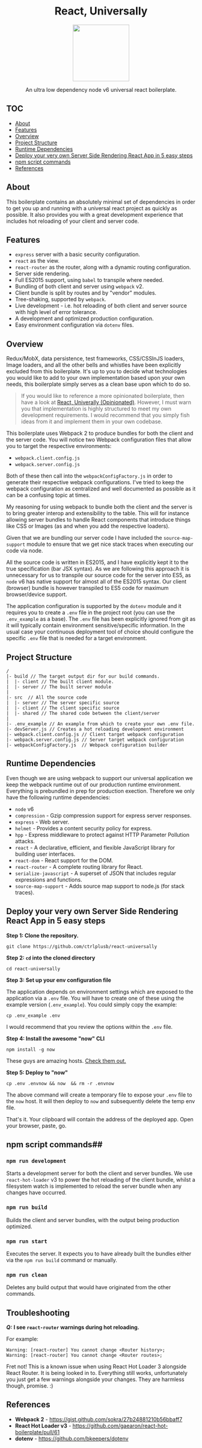 <p align='center'>
  <h1 align='center'>React, Universally</h1>
  <p align='center'><img width='150' src='https://raw.githubusercontent.com/ctrlplusb/assets/master/logos/react-universally.png' /></p>
  <p align='center'>An ultra low dependency node v6 universal react boilerplate.</p>
</p>

## TOC

 - [About](https://github.com/ctrlplusb/react-universally#about)
 - [Features](https://github.com/ctrlplusb/react-universally#features)
 - [Overview](https://github.com/ctrlplusb/react-universally#overview)
 - [Project Structure](https://github.com/ctrlplusb/react-universally#project-structure)
 - [Runtime Dependencies](https://github.com/ctrlplusb/react-universally#runtime-dependencies)
 - [Deploy your very own Server Side Rendering React App in 5 easy steps](https://github.com/ctrlplusb/react-universally#deploy-your-very-own-server-side-rendering-react-app-in-5-easy-steps)
 - [npm script commands](https://github.com/ctrlplusb/react-universally#npm-script-commands)
 - [References](https://github.com/ctrlplusb/react-universally#references)

## About

This boilerplate contains an absolutely minimal set of dependencies in order to get you up and running with a universal react project as quickly as possible. It also provides you with a great development experience that includes hot reloading of your client and server code. 

## Features

  - `express` server with a basic security configuration.
  - `react` as the view.
  - `react-router` as the router, along with a dynamic routing configuration.
  - Server side rendering.
  - Full ES2015 support, using `babel` to transpile where needed.
  - Bundling of both client and server using `webpack` v2.
  - Client bundle is split by routes and by "vendor" modules.
  - Tree-shaking, supported by `webpack`. 
  - Live development - i.e. hot reloading of both client and server source with high level of error tolerance.
  - A development and optimized production configuration.
  - Easy environment configuration via `dotenv` files.

## Overview

Redux/MobX, data persistence, test frameworks, CSS/CSSInJS loaders, Image loaders, and all the other bells and whistles have been explicitly excluded from this boilerplate.  It's up to you to decide what technologies you would like to add to your own implementation based upon your own needs, this boilerplate simply serves as a clean base upon which to do so.

> If you would like to reference a more opinionated boilerplate, then have a look at [React, Univerally (Opinionated)](https://github.com/ctrlplusb/react-universally-opinionated). However, I must warn you that implementation is highly structured to meet my own development requirements.  I would recommend that you simply fish ideas from it and implement them in your own codebase.

This boilerplate uses Webpack 2 to produce bundles for both the client and the
server code.  You will notice two Webpack configuration files that allow you to target the respective environments:

   - `webpack.client.config.js`
   - `webpack.server.config.js`

Both of these then call into the `webpackConfigFactory.js` in order to generate their respective webpack configurations.  I've tried to keep the webpack configuration as centralized and well documented as possible as it can be a confusing topic at times.

My reasoning for using webpack to bundle both the client and the server is to bring greater interop and extensibility to the table.  This will for instance allowing server bundles to handle React components that introduce things like CSS or Images (as and when you add the respective loaders).

Given that we are bundling our server code I have included the `source-map-support` module to ensure that we get nice stack traces when executing our code via node.

All the source code is written in ES2015, and I have explicitly kept it to the true specification (bar JSX syntax).  As we are following this approach it is unnecessary for us to transpile our source code for the server into ES5, as `node` v6 has native support for almost all of the ES2015 syntax.  Our client (browser) bundle is however transpiled to ES5 code for maximum browser/device support.

The application configuration is supported by the `dotenv` module and it requires you to create a `.env` file in the project root (you can use the `.env_example` as a base).  The `.env` file has been explicitly ignored from git as it will typically contain environment sensitive/specific information.  In the usual case your continuous deployment tool of choice should configure the specific `.env` file that is needed for a target environment. 

## Project Structure

```
/
|- build // The target output dir for our build commands.
|  |- client // The built client module.
|  |- server // The built server module
| 
|- src  // All the source code
|  |- server // The server specific source
|  |- client // The client specific source
|  |- shared // The shared code between the client/server
|
|- .env_example // An example from which to create your own .env file.  
|- devServer.js // Creates a hot reloading development environment
|- webpack.client.config.js // Client target webpack configuration
|- webpack.server.config.js // Server target webpack configuration
|- webpackConfigFactory.js  // Webpack configuration builder 
```

## Runtime Dependencies

Even though we are using webpack to support our universal application we keep the webpack runtime out of our production runtime environment.  Everything is prebundled in prep for production exection.  Therefore we only have the following runtime dependencies:

  - `node` v6
  - `compression` - Gzip compression support for express server responses.
  - `express` - Web server.
  - `helmet` - Provides a content security policy for express.
  - `hpp` - Express middleware to protect against HTTP Parameter Pollution attacks.
  - `react` - A declarative, efficient, and flexible JavaScript library for building user interfaces.
  - `react-dom` - React support for the DOM.
  - `react-router` - A complete routing library for React.
  - `serialize-javascript` - A superset of JSON that includes regular expressions and functions.
  - `source-map-support` - Adds source map support to node.js (for stack traces).

## Deploy your very own Server Side Rendering React App in 5 easy steps ##

__Step 1: Clone the repository.__

    git clone https://github.com/ctrlplusb/react-universally

__Step 2: `cd` into the cloned directory__

    cd react-universally

__Step 3: Set up your env configuration file__

The application depends on environment settings which are exposed to the application via a `.env` file.  You will have to create one of these using the example version (`.env_example`).  You could simply copy the example:

    cp .env_example .env
    
I would recommend that you review the options within the `.env` file.

__Step 4: Install the awesome "now" CLI__

    npm install -g now
    
These guys are amazing hosts.  [Check them out.](https://zeit.co/now#)

__Step 5: Deploy to "now"__

    cp .env .envnow && now  && rm -r .envnow
    
The above command will create a temporary file to expose your `.env` file to the `now` host.  It will then deploy to `now` and subsequently delete the temp env file.

That's it.  Your clipboard will contain the address of the deployed app. Open your browser, paste, go.  

## npm script commands##

### `npm run development`

Starts a development server for both the client and server bundles.  We use `react-hot-loader` v3 to power the hot reloading of the client bundle, whilst a filesystem watch is implemented to reload the server bundle when any changes have occurred.

### `npm run build`

Builds the client and server bundles, with the output being production optimized.

### `npm run start`

Executes the server.  It expects you to have already built the bundles either via the `npm run build` command or manually.

### `npm run clean`

Deletes any build output that would have originated from the other commands.

## Troubleshooting ##

___Q:___ __I see `react-router` warnings during hot reloading.__

For example:

```
Warning: [react-router] You cannot change <Router history>;
Warning: [react-router] You cannot change <Router routes>;
``` 

Fret not! This is a known issue when using React Hot Loader 3 alongside React Router.  It is being looked in to.  Everything still works, unfortunately you just get a few warnings alongside your changes.  They are harmless though, promise. :)

## References ##

  - __Webpack 2__ - https://gist.github.com/sokra/27b24881210b56bbaff7
  - __React Hot Loader v3__ - https://github.com/gaearon/react-hot-boilerplate/pull/61
  - __dotenv__ - https://github.com/bkeepers/dotenv
